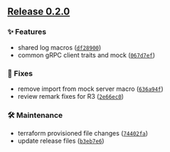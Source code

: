 ## [Release 0.2.0](https://github.com/Arrow-air/lib-common/releases/tag/v0.2.0)

### ✨ Features

- shared log macros ([`df28900`](https://github.com/Arrow-air/lib-common/commit/df289004fe9df58dae18cad6a8746497b8c11d73))
- common gRPC client traits and mock ([`067d7ef`](https://github.com/Arrow-air/lib-common/commit/067d7ef930ce1aace8395360b5fa63c70cbbfea0))

### 🐛 Fixes

- remove import from mock server macro ([`636a94f`](https://github.com/Arrow-air/lib-common/commit/636a94f64e633641871ca34e89bdf5a99a0d6605))
- review remark fixes for R3 ([`2e66ec0`](https://github.com/Arrow-air/lib-common/commit/2e66ec06357b84e3c7a2e9612408b6e3f3f39e9c))

### 🛠 Maintenance

- terraform provisioned file changes ([`74402fa`](https://github.com/Arrow-air/lib-common/commit/74402fa166865a464914acfe755aa8b7c3ff1fbb))
- update release files ([`b3eb7e6`](https://github.com/Arrow-air/lib-common/commit/b3eb7e61c827fb809160a76c93788c26b18f58fa))

